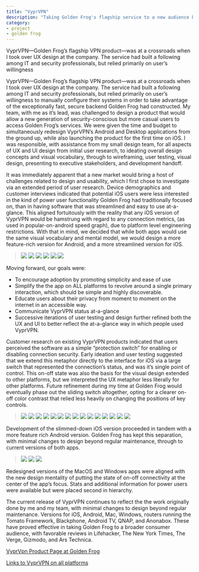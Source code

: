 ```yaml
---
title: "VyprVPN"
description: "Taking Golden Frog's flagship service to a new audience by prioritizing data-driven, user-centered design."
category:
- project
- golden frog
---
```

VyprVPN—Golden Frog’s flagship VPN product—was at a crossroads when I took over UX design at the company.  The service had built a following among IT and security professionals, but relied primarily on user’s willingness <p>VyprVPN—Golden Frog’s flagship VPN product—was at a crossroads when I took over UX design at the company.  The service had built a following among IT and security professionals, but relied primarily on user’s willingness to manually configure their systems in order to take advantage of the exceptionally fast, secure backend Golden Frog had constructed. My team, with me as it’s lead, was challenged to design a product that would allow a new generation of security-conscious but more casual users to access Golden Frog’s services. We were given the time and budget to simultaneously redesign VyprVPN’s Android and Desktop applications from the ground up, while also launching the product for the first time on iOS. I was responsible, with assistance from my small design team, for all aspects of UX and UI design from initial user research, to ideating overall design concepts and visual vocabulary, through to wireframing, user testing, visual design, presenting to executive stakeholders, and development handoff.</p>

<p>It was immediately apparent that a new market would bring a host of challenges related to design and usability, which I first chose to investigate via an extended period of user research. Device demographics and customer interviews indicated that potential iOS users were less interested in the kind of power user functionality Golden Frog had traditionally focused on, than in having software that was streamlined and easy to use at-a-glance. This aligned fortuitously with the reality that any iOS version of VyprVPN would be hamstrung with regard to any connection metrics, (as used in popular-on-android speed graph), due to platform level engineering restrictions. With that in mind, we decided that while both apps would use the same visual vocabulary and mental model, we would design a more feature-rich version for Android, and a more streamlined version for iOS. </p>

> ![](/images/VyprVPN/1-Vypr-iOS-Wires/1-Connect.png)
> ![](/images/VyprVPN/1-Vypr-iOS-Wires/2-ReleaseToConnect.png)
> ![](/images/VyprVPN/1-Vypr-iOS-Wires/3-Connecting.png)
> ![](/images/VyprVPN/1-Vypr-iOS-Wires/4-Connected.png)
> ![](/images/VyprVPN/1-Vypr-iOS-Wires/5-DragServerSelect.png)
> ![](/images/VyprVPN/1-Vypr-iOS-Wires/6-SelectServer.png)

<p>Moving forward, our goals were:</p>
<ul><li>To encourage adoption by promoting simplicity and ease of use 
</li><li>Simplify the the app on ALL platforms to revolve around a single primary interaction, which should be simple and highly discoverable. 
</li><li>Educate users about their privacy from moment to moment on the internet in an accessible way.
</li><li>Communicate VyprVPN status at-a-glance
</li><li>Successive iterations of user testing and design further refined both the UX and UI to better reflect the at-a-glance way in which people used VyprVPN. 
</li></ul>

<p>Customer research on existing VyprVPN products indicated that users perceived the software as a simple “protection switch” for enabling or disabling connection security. Early ideation and user testing suggested that we extend this metaphor directly to the interface for iOS via a large switch that represented the connection’s status, and was it’s single point of control. This on-off state was also the basis for the visual design extended to other platforms, but we interpreted the UX metaphor less literally for other platforms. Future refinement during my time at Golden Frog would eventually phase out the sliding switch altogether, opting for a clearer on-off color contrast that relied less heavily on changing the positions of key controls.</p>

> ![](/images/VyprVPN/2-VypriOS-VisualDesign/1-Vypr-iOS-VisualDesign.png)
> ![](/images/VyprVPN/2-VypriOS-VisualDesign/2-Vypr-iOS-VisualDesign.png)
> ![](/images/VyprVPN/2-VypriOS-VisualDesign/3-Vypr-iOS-VisualDesign.png)
> ![](/images/VyprVPN/2-VypriOS-VisualDesign/4-Vypr-iOS-VisualDesign.png)
> ![](/images/VyprVPN/2-VypriOS-VisualDesign/5-Vypr-iOS-VisualDesign.png)
> ![](/images/VyprVPN/2-VypriOS-VisualDesign/6-Vypr-iOS-VisualDesign.png)
> ![](/images/VyprVPN/3-Vypr-Andoid-VisualDesign/1-Vypr-Andoid-VisualDesign.png)
> ![](/images/VyprVPN/3-Vypr-Andoid-VisualDesign/2-Vypr-Andoid-VisualDesign.png)
> ![](/images/VyprVPN/3-Vypr-Andoid-VisualDesign/3-Vypr-Andoid-VisualDesign.png)
> ![](/images/VyprVPN/3-Vypr-Andoid-VisualDesign/4-Vypr-Andoid-VisualDesign.png)
> ![](/images/VyprVPN/3-Vypr-Andoid-VisualDesign/5-Vypr-Andoid-VisualDesign.png)
> ![](/images/VyprVPN/3-Vypr-Andoid-VisualDesign/6-Vypr-Andoid-VisualDesign.png)
> ![](/images/VyprVPN/3-Vypr-Andoid-VisualDesign/7-Vypr-Andoid-VisualDesign.png)
> ![](/images/VyprVPN/3-Vypr-Andoid-VisualDesign/8-Vypr-Andoid-VisualDesign.png)
> ![](/images/VyprVPN/3-Vypr-Andoid-VisualDesign/9-Vypr-Andoid-VisualDesign.png)

<p>Development of the slimmed-down iOS version proceeded in tandem with a more feature rich Android version. Golden Frog has kept this separation, with minimal changes to design beyond regular maintenance, through to current versions of both apps.</p>

> ![](/images/VyprVPN/4-Vypr-Desktop/1-Vypr-Mac-VisualDesign.png)
> ![](/images/VyprVPN/4-Vypr-Desktop/2-Vypr-Mac-VisualDesign.png)
> ![](/images/VyprVPN/4-Vypr-Desktop/3-Vypr-Win-VisualDesign.png)

<p>Redesigned versions of the MacOS and Windows apps were aligned with the new design mentality of putting the state of on-off connectivity at the center of the app’s focus. Stats and additional information for power users were available but were placed second in hierarchy.</p>

<p>The current release of VyprVPN continues to reflect the the work originally done by me and my team, with minimal changes to design beyond regular maintenance. Versions for iOS, Android, Mac, Windows, routers running the Tomato Framework, Blackphone, Android TV, QNAP, and Anonabox. These have proved effective in taking Golden Frog to a broader consumer audience, with favorable reviews in Lifehacker, The New York Times, The Verge, Gizmodo, and Ars Technica.</p>

<p><a href="https://www.goldenfrog.com/vyprvpn">VyprVpn Product Page at Golden Frog</a></p>
<p><a href="https://www.goldenfrog.com/vyprvpn/vpn-apps">Links to VyprVPN on all platforms</a></p>
